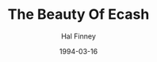 ---
layout: writing
title: The Beauty Of Ecash
date: 1994-03-16
categories: ['Cypherpunk']
author: ['Hal Finney']
excerpt: It occurs to me that digital cash could be a collector's item. Paper money is widely collected, as are coins.
external_url: http://fennetic.net/irc/finney.org/~hal/beauty_ecash.html
---